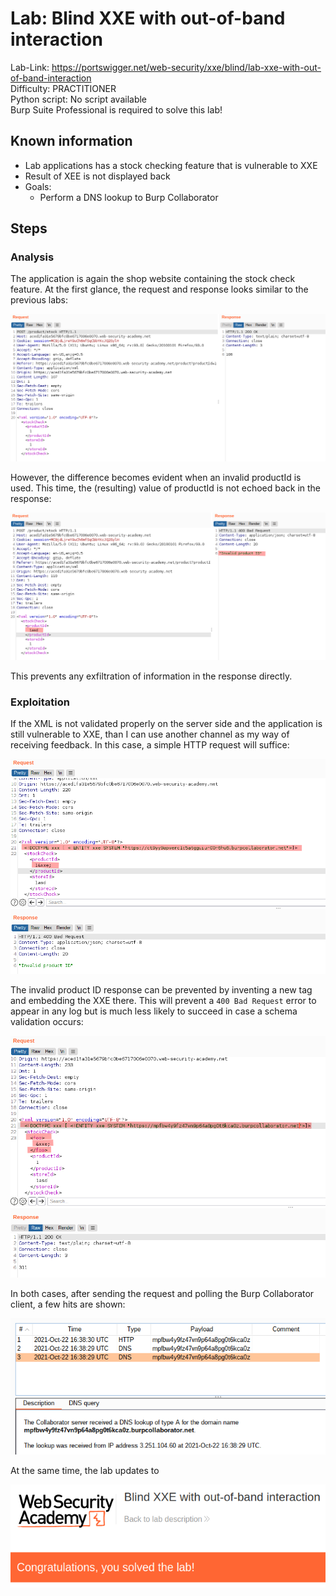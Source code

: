 # Lab: Blind XXE with out-of-band interaction

Lab-Link: <https://portswigger.net/web-security/xxe/blind/lab-xxe-with-out-of-band-interaction>  
Difficulty: PRACTITIONER  
Python script: No script available  
Burp Suite Professional is required to solve this lab!

## Known information

- Lab applications has a stock checking feature that is vulnerable to XXE
- Result of XEE is not displayed back
- Goals:
  - Perform a DNS lookup to Burp Collaborator

## Steps

### Analysis

The application is again the shop website containing the stock check feature. At the first glance, the request and response looks similar to the previous labs:

![request](img/request.png)

However, the difference becomes evident when an invalid productId is used. This time, the (resulting) value of productId is not echoed back in the response:

![invalid_request](img/invalid_request.png)

This prevents any exfiltration of information in the response directly.

### Exploitation

If the XML is not validated properly on the server side and the application is still vulnerable to XXE, than I can use another channel as my way of receiving feedback. In this case, a simple HTTP request will suffice:

![invalid_request_with_collaborator](img/invalid_request_with_collaborator.png)

The invalid product ID response can be prevented by inventing a new tag and embedding the XXE there. This will prevent a `400 Bad Request` error to appear in any log but is much less likely to succeed in case a schema validation occurs:

![valid_request_with_collaborator](img/valid_request_with_collaborator.png)

In both cases, after sending the request and polling the Burp Collaborator client, a few hits are shown:

![collaborator](img/collaborator.png)

At the same time, the lab updates to

![success](img/success.png)
